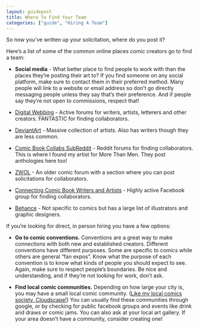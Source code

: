 ```yaml
---
layout: guidepost
title: Where To Find Your Team
categories: ["guide", "Hiring A Team"]
---
```


So now you’ve written up your solicitation, where do you post it?

Here’s a list of some of the common online places comic creators go to find a team:

- **Social media** - What better place to find people to work with than the places they’re posting their art to? If you find someone on any social platform, make sure to contact them in their preferred method. Many people will link to a website or email address so don’t go directly messaging people unless they say that’s their preference. And if people say they’re not open to commissions, respect that!

- [Digital Webbing](http://www.digitalwebbing.com/forums/) - Active forums for writers, artists, letterers and other creators. FANTASTIC for finding collaborators.

- [DeviantArt](http://www.deviantart.com/) - Massive collection of artists. Also has writers though they are less common.

- [Comic Book Collabs SubReddit](https://www.reddit.com/r/ComicBookCollabs/) - Reddit forums for finding collaborators. This is where I found my artist for More Than Men. They post anthologies here too!

- [ZWOL](http://www.zwol.org/forum) - An older comic forum with a section where you can post solicitations for collaborators.

- [Connecting Comic Book Writers and Artists](https://www.facebook.com/groups/Connecting.Comic.Book.Writers.and.Artists/) - Highly active Facebook group for finding collaborators.

- [Behance](https://www.behance.net/) - Not specific to comics but has a large list of illustrators and graphic designers.


If you’re looking for direct, in person hiring you have a few options:

- **Go to comic conventions.** Conventions are a great way to make connections with both new and established creators. Different conventions have different purposes. Some are specific to comics while others are general “fan expos”. Know what the purpose of each convention is to know what kinds of people you should expect to see. Again, make sure to respect people’s boundaries. Be nice and understanding, and if they’re not looking for work, don’t ask.

- **Find local comic communities.** Depending on how large your city is, you may have a small local comic community. ([Like my local comics society, Cloudscape!](http://cloudscapecomics.com)) You can usually find these communities through google, or by checking for public facebook groups and events like drink and draws or comic jams. You can also ask at your local art gallery. If your area doesn’t have a community, consider creating one!